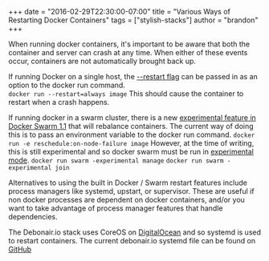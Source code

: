 +++
date = "2016-02-29T22:30:00-07:00"
title = "Various Ways of Restarting Docker Containers"
tags = ["stylish-stacks"]
author = "brandon"
+++

When running docker containers, it's important to be aware that both the container and server can crash at any time. When either of these events occur, containers are not automatically brought back up.

If running Docker on a single host, the [--restart flag](https://docs.docker.com/engine/reference/run/#restart-policies-restart) can be passed in as an option to the docker run command.	
`docker run --restart=always image`
This should cause the container to restart when a crash happens.

If running docker in a swarm cluster, there is a new [experimental feature in Docker Swarm 1.1](https://blog.docker.com/2016/02/docker-1-10/) that will rebalance containers. The current way of doing this is to pass an environment variable to the docker run command.
`docker run -e reschedule:on-node-failure image`
However, at the time of writing, this is still experimental and so docker swarm must be run in [experimental mode](https://github.com/docker/swarm/tree/master/experimental).
`docker run swarm -experimental manage`
`docker run swarm -experimental join`

Alternatives to using the built in Docker / Swarm restart features include process managers like systemd, upstart, or supervisor. These are useful if non docker processes are dependent on docker containers, and/or you want to take advantage of process manager features that handle dependencies.

The Debonair.io stack uses CoreOS on [DigitalOcean](https://m.do.co/c/8e02ffbe63ad) and so systemd is used to restart containers. The current debonair.io systemd file can be found on [GitHub](https://github.com/debonairio/website/blob/089bb0731ff8f0df34161177bb004cbe520345d4/coreos/debonair.io.website.service)
